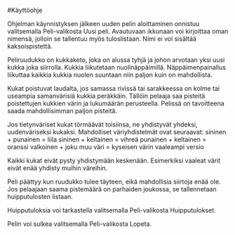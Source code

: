 #Käyttöohje

Ohjelman käynnistyksen jälkeen uuden pelin aloittaminen onnistuu valitsemalla Peli-valikosta Uusi peli. Avautuvaan ikkunaan voi kirjoittaa oman nimensä, jolloin se tallentuu myös tuloslistaan. Nimi ei voi sisältää kaksoispistettä.

Peliruudukko on kukkaketo, joka on alussa tyhjä ja johon arvotaan yksi uusi kukka joka siirrolla. Kukkia liikutetaan nuolinäppäimillä. Näppäimenpainallus liikuttaa kaikkia kukkia nuolen suuntaan niin paljon kuin on mahdollista.

Kukat poistuvat laudalta, jos samassa rivissä tai sarakkeessa on kolme tai useampia samanvärisiä kukkia peräkkäin. Tällöin pelaaja saa pisteitä poistettujen kukkien värin ja lukumäärän perusteella. Pelissä on tavoitteena saada mahdollisimman paljon pisteitä.

Jos tietynväriset kukat törmäävät toisiinsa, ne yhdistyvät yhdeksi, uudenväriseksi kukaksi. Mahdolliset väriyhdistelmät ovat seuraavat:
sininen + punainen = liila
sininen + keltainen = vihreä
punainen + keltainen = oranssi
valkoinen + joku muu väri = kyseisen värin vaaleampi versio

Kaikki kukat eivät pysty yhdistymään keskenään. Esimerkiksi vaaleat värit eivät enää yhdisty muihin väreihin.

Peli päättyy kun ruudukko tulee täyteen, eikä mahdollisia siirtoja enää ole. Jos pelaajaan saama pistemäärä on parhaiden joukossa, se tallennetaan huipputulosten listaan.

Huipputuloksia voi tarkastella valitsemalla Peli-valikosta Huipputulokset.

Pelin voi sulkea valitsemalla Peli-valikosta Lopeta.  